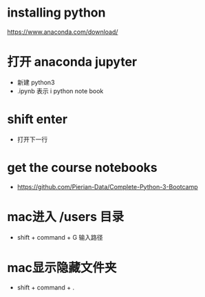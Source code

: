 # installing python
https://www.anaconda.com/download/

# 打开 anaconda jupyter
 - 新建 python3
 - .ipynb 表示 i python note book

# shift enter
 - 打开下一行

# get the course notebooks
 - https://github.com/Pierian-Data/Complete-Python-3-Bootcamp

 # mac进入 /users 目录
 - shift + command + G 输入路径

 # mac显示隐藏文件夹
 - shift + command + .